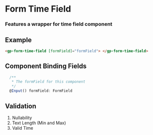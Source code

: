 # Form Time Field

### Features a wrapper for time field component

## Example

```html
<gp-form-time-field [formField]="formField"> </gp-form-time-field>
```

## Component Binding Fields

```typescript
  /**
   * The formField for this component
   */
  @Input() formField: FormField
```

## Validation

1. Nullability
2. Text Length (Min and Max)
3. Valid Time
